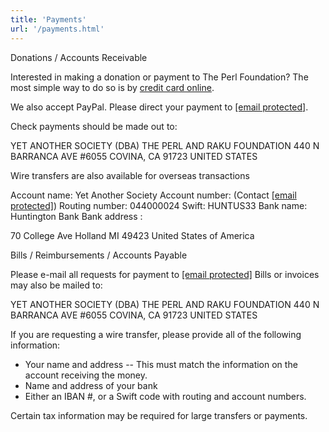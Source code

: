 ```yaml
---
title: 'Payments'
url: '/payments.html'
---
```


Donations / Accounts Receivable

Interested in making a donation or payment to The Perl
Foundation? The most simple way to do so is by
[credit card online](https://www.z2systems.com/np/clients/perlfoundation/donation.jsp).

We also accept PayPal. Please direct your
payment to [[email protected]](cdn-cgi/l/email-protection.html#7e1c1712121710193e071f0e1d50110c19).

Check payments should be made out to:

YET ANOTHER SOCIETY
(DBA) THE PERL AND RAKU FOUNDATION
440 N BARRANCA AVE
#6055 COVINA, CA
91723
UNITED STATES

Wire transfers are also available for overseas
transactions

Account name: Yet Another Society
Account
number: (Contact [[email protected]](cdn-cgi/l/email-protection.html#095d7b6c687a7c7b6c7b49596c7b654f667c676d687d60666727467b6e))
Routing number: 044000024
Swift: HUNTUS33
Bank
name: Huntington Bank
Bank address :

70 College Ave
Holland MI
49423
United States of America

Bills / Reimbursements / Accounts Payable

Please e-mail all requests for payment to [[email protected]](cdn-cgi/l/email-protection.html#93e3f2eafef6fde7e0d3e3f6e1fff5fce6fdf7f2e7fafcfdbdfce1f4)
Bills or invoices may also be mailed to:

YET ANOTHER SOCIETY
(DBA) THE PERL AND RAKU FOUNDATION
440 N BARRANCA AVE
#6055 COVINA, CA
91723
UNITED STATES

If you are requesting a wire transfer, please provide all of
the following information:

- Your name and address \-- This must match the information on the
  account receiving the money.
- Name and address of your bank
- Either an IBAN #, or a Swift code with routing and account numbers.

Certain tax information may be required for large transfers
or payments.
